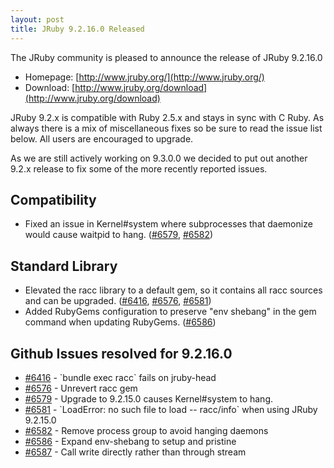 ```yaml
---
layout: post
title: JRuby 9.2.16.0 Released
---
```

The JRuby community is pleased to announce the release of JRuby 9.2.16.0

- Homepage: [http://www.jruby.org/](http://www.jruby.org/)
- Download: [http://www.jruby.org/download](http://www.jruby.org/download)

JRuby 9.2.x is compatible with Ruby 2.5.x and stays in sync with C Ruby.  As always there is a mix of miscellaneous fixes so be sure to read the issue list below.  All users are encouraged to upgrade.

As we are still actively working on 9.3.0.0 we decided to put out another 9.2.x release to fix some of the more recently reported issues.


Compatibility
-------------

* Fixed an issue in Kernel#system where subprocesses that daemonize would cause waitpid to hang. ([#6579](https://github.com/jruby/jruby/issues/6579), [#6582](https://github.com/jruby/jruby/pull/6582))

Standard Library
----------------

* Elevated the racc library to a default gem, so it contains all racc sources and can be upgraded. ([#6416](https://github.com/jruby/jruby/issues/6416), [#6576](https://github.com/jruby/jruby/pull/6576), [#6581](https://github.com/jruby/jruby/issues/6581))
* Added RubyGems configuration to preserve "env shebang" in the gem command when updating RubyGems. ([#6586](https://github.com/jruby/jruby/pull/6586))

Github Issues resolved for 9.2.16.0
-----------------------------------

<ul>
<li><a href="https://github.com/jruby/jruby/issues/6416">#6416</a> - `bundle exec racc` fails on jruby-head</li>
<li><a href="https://github.com/jruby/jruby/pull/6576">#6576</a> - Unrevert racc gem</li>
<li><a href="https://github.com/jruby/jruby/issues/6579">#6579</a> - Upgrade to 9.2.15.0 causes Kernel#system to hang. </li>
<li><a href="https://github.com/jruby/jruby/issues/6581">#6581</a> - `LoadError: no such file to load -- racc/info` when using JRuby 9.2.15.0</li>
<li><a href="https://github.com/jruby/jruby/pull/6582">#6582</a> - Remove process group to avoid hanging daemons</li>
<li><a href="https://github.com/jruby/jruby/pull/6586">#6586</a> - Expand env-shebang to setup and pristine</li>
<li><a href="https://github.com/jruby/jruby/pull/6587">#6587</a> - Call write directly rather than through stream</li>
</ul>
